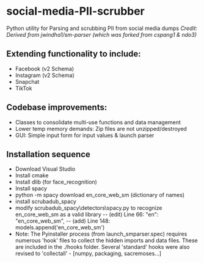 # social-media-PII-scrubber
Python utility for Parsing and scrubbing PII from social media dumps
*Credit: Derived from jwindha1/sm-parser (which was forked from cspang1 & ndo3)*

## Extending functionality to include:
- Facebook (v2 Schema)
- Instagram (v2 Schema)
- Snapchat
- TikTok

## Codebase improvements:
- Classes to consolidate multi-use functions and data management
- Lower temp memory demands: Zip files are not unzipped/destroyed
- GUI: Simple input form for input values & launch parser

## Installation sequence
- Download Visual Studio
- Install cmake
- Install dlib (for face_recognition)
- Install spacy
- python -m spacy download en_core_web_sm  (dictionary of names)
- install scrubadub_spacy
- modify scrubadub_spacy\detectors\spacy.py to recognize en_core_web_sm as a valid library
-- (edit) Line 66:     "en": "en_core_web_sm",
-- (add)  Line 148:     models.append('en_core_web_sm')
- Note: The Pyinstaller process (from launch_smparser.spec) requires numerous 'hook' files to collect the hidden imports and data files.  These are included in the ./hooks folder.  Several 'standard' hooks were also revised to 'collectall' - [numpy, packaging, sacremoses...] 